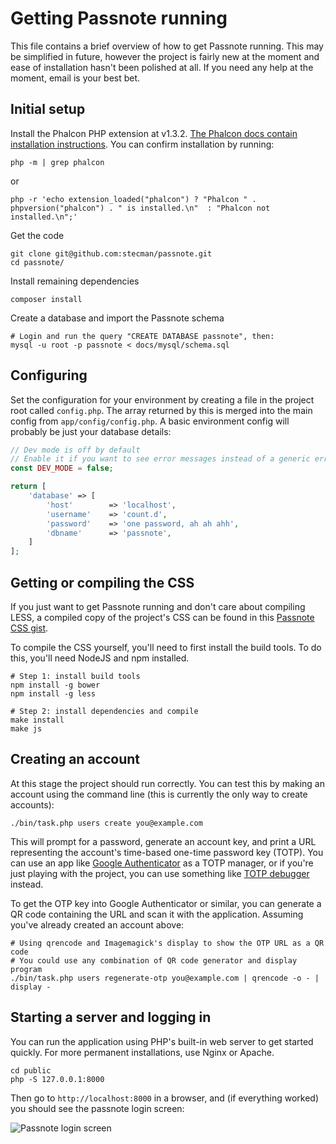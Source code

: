 # Getting Passnote running

This file contains a brief overview of how to get Passnote running. This may be simplified in future, however the project is fairly new at the moment and ease of installation hasn't been polished at all. If you need any help at the moment, email is your best bet.


## Initial setup

Install the Phalcon PHP extension at v1.3.2. [The Phalcon docs contain installation instructions](http://docs.phalconphp.com/en/latest/reference/install.html). You can confirm installation by running:

    php -m | grep phalcon

or

    php -r 'echo extension_loaded("phalcon") ? "Phalcon " . phpversion("phalcon") . " is installed.\n"  : "Phalcon not installed.\n";'

Get the code

    git clone git@github.com:stecman/passnote.git
    cd passnote/

Install remaining dependencies

    composer install

Create a database and import the Passnote schema

    # Login and run the query "CREATE DATABASE passnote", then:
    mysql -u root -p passnote < docs/mysql/schema.sql


## Configuring

Set the configuration for your environment by creating a file in the project root called `config.php`. The array returned by this is merged into the main config from `app/config/config.php`. A basic environment config will probably be just your database details:

```php
// Dev mode is off by default
// Enable it if you want to see error messages instead of a generic error page when there's a problem.
const DEV_MODE = false;

return [
    'database' => [
        'host'        => 'localhost',
        'username'    => 'count.d',
        'password'    => 'one password, ah ah ahh',
        'dbname'      => 'passnote',
    ]
];
```


## Getting or compiling the CSS

If you just want to get Passnote running and don't care about compiling LESS, a compiled copy of the project's CSS can be found in this [Passnote CSS gist](https://gist.github.com/stecman/c60a7b645104c565a517).

To compile the CSS yourself, you'll need to first install the build tools. To do this, you'll need NodeJS and npm installed.

    # Step 1: install build tools
    npm install -g bower
    npm install -g less

    # Step 2: install dependencies and compile
    make install
    make js


## Creating an account

At this stage the project should run correctly. You can test this by making an account using the command line (this is currently the only way to create accounts):

    ./bin/task.php users create you@example.com

This will prompt for a password, generate an account key, and print a URL representing the account's time-based one-time password key (TOTP). You can use an app like [Google Authenticator](https://support.google.com/accounts/answer/1066447) as a TOTP manager, or if you're just playing with the project, you can use something like [TOTP debugger](https://google-authenticator.googlecode.com/git/libpam/totp.html) instead.

To get the OTP key into Google Authenticator or similar, you can generate a QR code containing the URL and scan it with the application. Assuming you've already created an account above:

    # Using qrencode and Imagemagick's display to show the OTP URL as a QR code
    # You could use any combination of QR code generator and display program
    ./bin/task.php users regenerate-otp you@example.com | qrencode -o - | display -


## Starting a server and logging in

You can run the application using PHP's built-in web server to get started quickly. For more permanent installations, use Nginx or Apache.

    cd public
    php -S 127.0.0.1:8000

Then go to `http://localhost:8000` in a browser, and (if everything worked) you should see the passnote login screen:

![Passnote login screen](https://i.imgur.com/RCzRIPn.png)